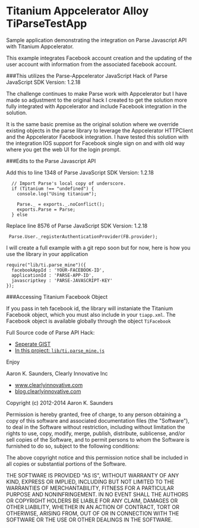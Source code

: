 Titanium Appcelerator Alloy TiParseTestApp
===

Sample application demonstrating the integration on Parse Javascript API with Titanium Appcelerator.

This example integrates Facebook account creation and the updating of the user account with information from the associated facebook account.

###This utilizes the Parse-Appcelerator JavaScript Hack of Parse JavaScript SDK Version: 1.2.18

The challenge continues to make Parse work with Appcelerator but I have made so adjustment to the original hack I created to get the solution more fully integrated with Appcelerator and include Facebook integration in the solution.

It is the same basic premise as the original solution where we override existing objects in the parse library to leverage the Appcelerator HTTPClient and the Appcelerator Facebook integration. I have tested this solution with the integration IOS support for Facebook single sign on and with old way where you get the web UI for the login prompt.

###Edits to the Parse Javascript API

 Add this to line 1348 of Parse JavaScript SDK Version: 1.2.18
 
      // Import Parse's local copy of underscore.
      if (Titanium !== "undefined") {
        console.log("Using titanium");
 
        Parse._ = exports._.noConflict();
        exports.Parse = Parse;
      } else
     
     
 Replace line 8576 of Parse JavaScript SDK Version: 1.2.18
 
     Parse.User._registerAuthenticationProvider(FB.provider);     
     
I will create a full example with a git repo soon but for now, here is how you use the library in your application

    require("lib/ti.parse_mine")({
      facebookAppId : 'YOUR-FACEBOOK-ID',
      applicationId : 'PARSE-APP-ID',
      javascriptkey : 'PARSE-JAVASCRIPT-KEY'
    });

###Accessing Titanium Facebook Object

If you pass in teh facebook id, the library will instaniate the Titanium Facebook object, which you must also include in your `tiapp.xml`. The Facebook object is available globally through the object `TiFacebook`

Full Source code of Parse API Hack:
   - [Seperate GIST](http://bit.ly/1p5YTwI)
   - [In this project: `lib/ti.parse_mine.js`](https://github.com/aaronksaunders/TiParseTestApp/blob/master/app/lib/ti.parse_mine.js)

Enjoy

Aaron K. Saunders, Clearly Innovative Inc
   - www.clearlyinnovative.com
   - [blog.clearlyinnovative.com](blog.clearlyinnovative.com)


Copyright (c) 2012-2014 Aaron K. Saunders

Permission is hereby granted, free of charge, to any person obtaining a copy
of this software and associated documentation files (the "Software"), to deal
in the Software without restriction, including without limitation the rights
to use, copy, modify, merge, publish, distribute, sublicense, and/or sell
copies of the Software, and to permit persons to whom the Software is
furnished to do so, subject to the following conditions:

The above copyright notice and this permission notice shall be included in
all copies or substantial portions of the Software.

THE SOFTWARE IS PROVIDED "AS IS", WITHOUT WARRANTY OF ANY KIND, EXPRESS OR
IMPLIED, INCLUDING BUT NOT LIMITED TO THE WARRANTIES OF MERCHANTABILITY,
FITNESS FOR A PARTICULAR PURPOSE AND NONINFRINGEMENT. IN NO EVENT SHALL THE
AUTHORS OR COPYRIGHT HOLDERS BE LIABLE FOR ANY CLAIM, DAMAGES OR OTHER
LIABILITY, WHETHER IN AN ACTION OF CONTRACT, TORT OR OTHERWISE, ARISING FROM,
OUT OF OR IN CONNECTION WITH THE SOFTWARE OR THE USE OR OTHER DEALINGS IN
THE SOFTWARE.
